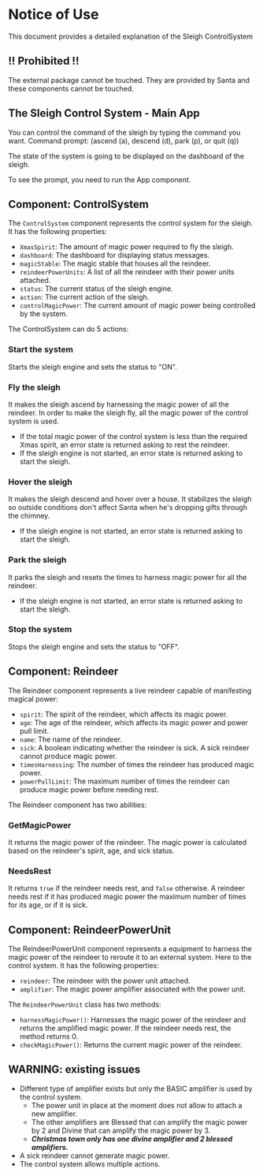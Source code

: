 # Notice of Use

This document provides a detailed explanation of the Sleigh ControlSystem

## !! Prohibited !!

The external package cannot be touched. 
They are provided by Santa and these components cannot be touched.

## The Sleigh Control System - Main App

You can control the command of the sleigh by typing the command you want.
Command prompt: (ascend (a), descend (d), park (p), or quit (q))

The state of the system is going to be displayed on the dashboard of the sleigh.

To see the prompt, you need to run the App component.

## Component: ControlSystem

The `ControlSystem` component represents the control system for the sleigh. It has the following properties:

- `XmasSpirit`: The amount of magic power required to fly the sleigh.
- `dashboard`: The dashboard for displaying status messages.
- `magicStable`: The magic stable that houses all the reindeer.
- `reindeerPowerUnits`: A list of all the reindeer with their power units attached.
- `status`: The current status of the sleigh engine.
- `action`: The current action of the sleigh.
- `controlMagicPower`: The current amount of magic power being controlled by the system.

The ControlSystem can do 5 actions:

### Start the system

Starts the sleigh engine and sets the status to "ON".

### Fly the sleigh

It makes the sleigh ascend by harnessing the magic power of all the reindeer. In order to make the sleigh fly, all the magic power of the control system is used.
- If the total magic power of the control system is less than the required Xmas spirit, an error state is returned asking to rest the reindeer.
- If the sleigh engine is not started, an error state is returned asking to start the sleigh.

### Hover the sleigh

It makes the sleigh descend and hover over a house. It stabilizes the sleigh so outside conditions don't affect Santa when he's dropping gifts through the chimney.
- If the sleigh engine is not started, an error state is returned asking to start the sleigh.

### Park the sleigh

It parks the sleigh and resets the times to harness magic power for all the reindeer.
- If the sleigh engine is not started, an error state is returned asking to start the sleigh.

### Stop the system

Stops the sleigh engine and sets the status to "OFF".



## Component: Reindeer

The Reindeer component represents a live reindeer capable of manifesting magical power:

- `spirit`: The spirit of the reindeer, which affects its magic power.
- `age`: The age of the reindeer, which affects its magic power and power pull limit.
- `name`: The name of the reindeer.
- `sick`: A boolean indicating whether the reindeer is sick. A sick reindeer cannot produce magic power.
- `timesHarnessing`: The number of times the reindeer has produced magic power.
- `powerPullLimit`: The maximum number of times the reindeer can produce magic power before needing rest.

The Reindeer component has two abilities:

### GetMagicPower

It returns the magic power of the reindeer. The magic power is calculated based on the reindeer's spirit, age, and sick status.

### NeedsRest

It returns `true` if the reindeer needs rest, and `false` otherwise. A reindeer needs rest if it has produced magic power the maximum number of times for its age, or if it is sick.



## Component: ReindeerPowerUnit

The ReindeerPowerUnit component represents a equipment to harness the magic power of the reindeer to reroute it to an external system. Here to the control system. It has the following properties:

- `reindeer`: The reindeer with the power unit attached.
- `amplifier`: The magic power amplifier associated with the power unit.

The `ReindeerPowerUnit` class has two methods:

- `harnessMagicPower()`: Harnesses the magic power of the reindeer and returns the amplified magic power. If the reindeer needs rest, the method returns 0.
- `checkMagicPower()`: Returns the current magic power of the reindeer.

## WARNING: existing issues

- Different type of amplifier exists but only the BASIC amplifier is used by the control system. 
  - The power unit in place at the moment does not allow to attach a new amplifier.
  - The other amplifiers are Blessed that can amplify the magic power by 2 and Divine that can amplify the magic power by 3.
  - **_Christmas town only has one divine amplifier and 2 blessed amplifiers._**
- A sick reindeer cannot generate magic power.
- The control system allows multiple actions.
